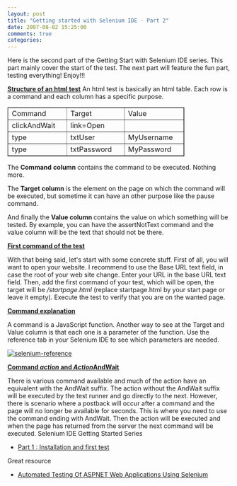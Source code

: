 ```yaml
---
layout: post
title: "Getting started with Selenium IDE - Part 2"
date: 2007-08-02 15:25:00
comments: true
categories: 
---
```


<p>Here is the second part of the Getting Start with Selenium IDE series. This part mainly cover the start of the test. The next part will feature the fun part, testing everything! Enjoy!!!</p>
<p><strong><span style="text-decoration: underline;">Structure of an html test</span></strong> An html test is basically an html table. Each row is a command and each column has a specific purpose.</p>
<table style="width: 400px;" border="1" cellspacing="0" cellpadding="2">
<tbody>
<tr>
<td width="133" valign="top">Command</td>
<td width="133" valign="top">Target</td>
<td width="133" valign="top">Value</td>
</tr>
<tr>
<td width="133" valign="top">clickAndWait</td>
<td width="133" valign="top">link=Open</td>
<td width="133" valign="top">&nbsp;</td>
</tr>
<tr>
<td width="133" valign="top">type</td>
<td width="133" valign="top">txtUser</td>
<td width="133" valign="top">MyUsername</td>
</tr>
<tr>
<td width="133" valign="top">type</td>
<td width="133" valign="top">txtPassword</td>
<td width="133" valign="top">MyPassword</td>
</tr>
</tbody>
</table>
<p>The <strong>Command</strong> <strong>column</strong> contains the command to be executed. Nothing more.</p>
<p>The <strong>Target</strong> <strong>column</strong> is the element on the page on which the command will be executed, but sometime it can have an other purpose like the pause command.</p>
<p>And finally the <strong>Value column </strong>contains the value on which something will be tested. By example, you can have the assertNotText command and the value column will be the text that should not be there.</p>
<p><strong><span style="text-decoration: underline;">First command of the test</span></strong></p>
<p>With that being said, let's start with some concrete stuff. First of all, you will want to open your website. I recommend to use the Base URL text field, in case the root of your web site change. Enter your URL in the base URL text field. Then, add the first command of your test, which will be open, the target will be <em>/startpage.html</em> (replace startpage.html by your start page or leave it empty). Execute the test to verify that you are on the wanted page.</p>
<p><span style="text-decoration: underline;"><strong>Command explanation</strong></span></p>
<p>A command is a JavaScript function. Another way to see at the Target and Value column is that each one is a parameter of the function.  Use the reference tab in your Selenium IDE to see which parameters are needed.</p>
<p><a title="selenium-reference" href="http://www.flickr.com/photos/63483657@N00/997429466/"><img src="http://static.flickr.com/1428/997429466_0e81cd5773.jpg" border="0" alt="selenium-reference" /></a> <strong><span style="text-decoration: underline;"><br /></span></strong></p>
<p><strong><span style="text-decoration: underline;">Command <em>action</em> and <em>Action</em>AndWait</span></strong></p>
<p>There is various command available and much of the action have an equivalent with the AndWait suffix. The action without the AndWait suffix will be executed by the test runner and go directly to the next. However, there is scenario where a postback will occur after a command and the page will no longer be available for seconds. This is where you need to use the command ending with AndWait. Then the action will be executed and when the page has returned from the server the next command will be executed.  Selenium IDE Getting Started Series</p>
<ul>
<li><a href="http://sebastienlachance.com/post/Getting-started-with-Selenium-IDE-Part-1.aspx">Part 1 : Installation and first test</a></li>
</ul>
<p>Great resource</p>
<ul>
<li><a href="http://www.stevetrefethen.com/blog/AutomatedTestingOfASPNETWebApplicationsUsingSelenium.aspx">Automated Testing Of ASPNET Web Applications Using Selenium</a></li>
</ul>
